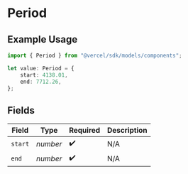# Period

## Example Usage

```typescript
import { Period } from "@vercel/sdk/models/components";

let value: Period = {
    start: 4138.01,
    end: 7712.26,
};
```

## Fields

| Field              | Type               | Required           | Description        |
| ------------------ | ------------------ | ------------------ | ------------------ |
| `start`            | *number*           | :heavy_check_mark: | N/A                |
| `end`              | *number*           | :heavy_check_mark: | N/A                |